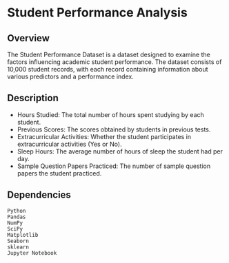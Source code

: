 # Student Performance Analysis
## Overview
The Student Performance Dataset is a dataset designed to examine the factors influencing academic student performance. The dataset consists of 10,000 student records, with each record containing information about various predictors and a performance index.
## Description
* Hours Studied: The total number of hours spent studying by each student.
* Previous Scores: The scores obtained by students in previous tests.
* Extracurricular Activities: Whether the student participates in extracurricular activities (Yes or No).
* Sleep Hours: The average number of hours of sleep the student had per day.
* Sample Question Papers Practiced: The number of sample question papers the student practiced.
## Dependencies
```
Python
Pandas
NumPy
SciPy
Matplotlib
Seaborn
sklearn
Jupyter Notebook
```
